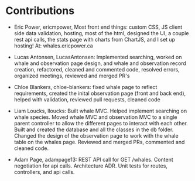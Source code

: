 # Contributions
- Eric Power, ericmpower, Most front end things: custom CSS, JS client side data validation, hosting, most of the html, designed the UI, a couple rest api calls, the stats page with charts from ChartJS, and I set up hosting! At: whales.ericpower.ca

- Lucas Antonsen, LucasAntonsen: Implemented searching, worked on whale and observation page design, and whale and
observation record creation, refactored, cleaned and commented code, resolved errors, organized meetings, reviewed
and merged PR's

- Chloe Blankers, chloe-blankers: fixed whale page to reflect requirements, created the inital observation page (front and back end), helped with validation, reviewed pull requests, cleaned code

- Liam Loucks, lloucks: Built whale MVC. Helped implement searching on whale species. Moved whale MVC and observation MVC to a single parent controller to allow the different pages to interact with each other. Built and created the database and all the classes in the db folder. Changed the design of the observation page to work with the whale table on the whales page. Reviewed and merged PRs, commented and cleaned code.

- Adam Page, adampage13: REST API call for GET /whales. Content negotiation for api calls. Architecture ADR. Unit tests for routes, controllers, and api calls.
